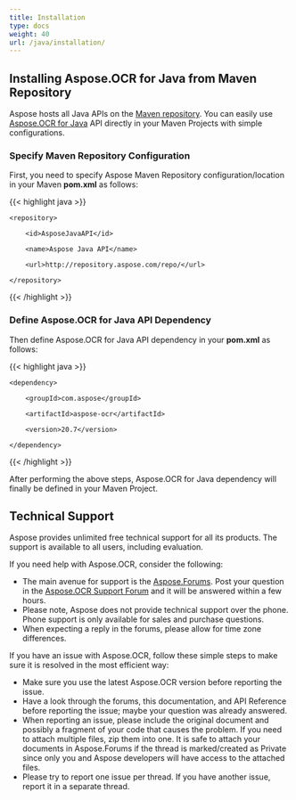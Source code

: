 ```yaml
---
title: Installation
type: docs
weight: 40
url: /java/installation/
---
```


## **Installing Aspose.OCR for Java from Maven Repository**

Aspose hosts all Java APIs on the [Maven repository](https://repository.aspose.com/webapp/#/artifacts/browse/tree/General/repo/com/aspose). You can easily use [Aspose.OCR for Java](https://repository.aspose.com/webapp/#/artifacts/browse/tree/General/repo/com/aspose/aspose-ocr) API directly in your Maven Projects with simple configurations.

### **Specify Maven Repository Configuration**

First, you need to specify Aspose Maven Repository configuration/location in your Maven **pom.xml** as follows:

{{< highlight java >}}

 <repositories>

    <repository>

        <id>AsposeJavaAPI</id>

        <name>Aspose Java API</name>

        <url>http://repository.aspose.com/repo/</url>

    </repository>

</repositories>

{{< /highlight >}}

### **Define Aspose.OCR for Java API Dependency**

Then define Aspose.OCR for Java API dependency in your **pom.xml** as follows:

{{< highlight java >}}

 <dependencies>

    <dependency>

        <groupId>com.aspose</groupId>

        <artifactId>aspose-ocr</artifactId>

        <version>20.7</version>

    </dependency>

</dependencies>

{{< /highlight >}}

After performing the above steps, Aspose.OCR for Java dependency will finally be defined in your Maven Project.

## **Technical Support**

Aspose provides unlimited free technical support for all its products. The support is available to all users, including evaluation.

If you need help with Aspose.OCR, consider the following:

- The main avenue for support is the [Aspose.Forums](https://forum.aspose.com/). Post your question in the [Aspose.OCR Support Forum](https://forum.aspose.com/c/ocr) and it will be answered within a few hours.
- Please note, Aspose does not provide technical support over the phone. Phone support is only available for sales and purchase questions.
- When expecting a reply in the forums, please allow for time zone differences.

If you have an issue with Aspose.OCR, follow these simple steps to make sure it is resolved in the most efficient way:

- Make sure you use the latest Aspose.OCR version before reporting the issue.
- Have a look through the forums, this documentation, and API Reference before reporting the issue; maybe your question was already answered.
- When reporting an issue, please include the original document and possibly a fragment of your code that causes the problem. If you need to attach multiple files, zip them into one. It is safe to attach your documents in Aspose.Forums if the thread is marked/created as Private since only you and Aspose developers will have access to the attached files.
- Please try to report one issue per thread. If you have another issue, report it in a separate thread.
